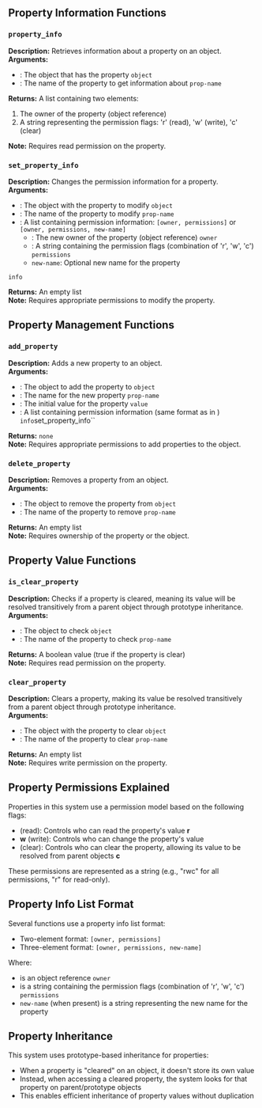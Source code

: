 ## Property Information Functions

### `property_info`

**Description:** Retrieves information about a property on an object.  
**Arguments:**

- : The object that has the property `object`
- : The name of the property to get information about `prop-name`

**Returns:** A list containing two elements:

1. The owner of the property (object reference)
2. A string representing the permission flags: 'r' (read), 'w' (write), 'c' (clear)

**Note:** Requires read permission on the property.

### `set_property_info`

**Description:** Changes the permission information for a property.  
**Arguments:**

- : The object with the property to modify `object`
- : The name of the property to modify `prop-name`
- : A list containing permission information: `[owner, permissions]` or `[owner, permissions, new-name]`
  - : The new owner of the property (object reference) `owner`
  - : A string containing the permission flags (combination of 'r', 'w', 'c') `permissions`
  - `new-name`: Optional new name for the property

`info`

**Returns:** An empty list  
**Note:** Requires appropriate permissions to modify the property.

## Property Management Functions

### `add_property`

**Description:** Adds a new property to an object.  
**Arguments:**

- : The object to add the property to `object`
- : The name for the new property `prop-name`
- : The initial value for the property `value`
- : A list containing permission information (same format as in ) `info`set_property_info``

**Returns:** `none`  
**Note:** Requires appropriate permissions to add properties to the object.

### `delete_property`

**Description:** Removes a property from an object.  
**Arguments:**

- : The object to remove the property from `object`
- : The name of the property to remove `prop-name`

**Returns:** An empty list  
**Note:** Requires ownership of the property or the object.

## Property Value Functions

### `is_clear_property`

**Description:** Checks if a property is cleared, meaning its value will be resolved transitively from a parent object
through prototype inheritance.  
**Arguments:**

- : The object to check `object`
- : The name of the property to check `prop-name`

**Returns:** A boolean value (true if the property is clear)  
**Note:** Requires read permission on the property.

### `clear_property`

**Description:** Clears a property, making its value be resolved transitively from a parent object through prototype
inheritance.  
**Arguments:**

- : The object with the property to clear `object`
- : The name of the property to clear `prop-name`

**Returns:** An empty list  
**Note:** Requires write permission on the property.

## Property Permissions Explained

Properties in this system use a permission model based on the following flags:

- (read): Controls who can read the property's value **r**
- **w** (write): Controls who can change the property's value
- (clear): Controls who can clear the property, allowing its value to be resolved from parent objects **c**

These permissions are represented as a string (e.g., "rwc" for all permissions, "r" for read-only).

## Property Info List Format

Several functions use a property info list format:

- Two-element format: `[owner, permissions]`
- Three-element format: `[owner, permissions, new-name]`

Where:

- is an object reference `owner`
- is a string containing the permission flags (combination of 'r', 'w', 'c') `permissions`
- `new-name` (when present) is a string representing the new name for the property

## Property Inheritance

This system uses prototype-based inheritance for properties:

- When a property is "cleared" on an object, it doesn't store its own value
- Instead, when accessing a cleared property, the system looks for that property on parent/prototype objects
- This enables efficient inheritance of property values without duplication
